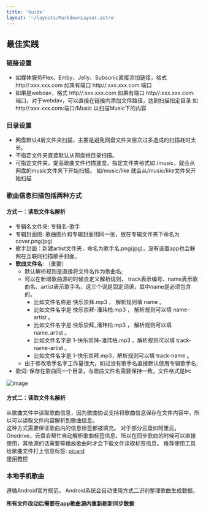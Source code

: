 ```yaml
---
title: 'Guide'
layout: '~/layouts/MarkdownLayout.astro'
---
```

## 最佳实践

### 链接设置

* 如媒体服务Plex、Emby、Jelly、Subsonic直接添加链接，格式 http//:xxx.xxx.com 如果有端口 http//:xxx.xxx.com:端口
* 如果是webdav，格式 http//:xxx.xxx.com 如果有端口 http//:xxx.xxx.com:端口，对于webdav，可以直接在链接内添加文件路径，达到扫描指定目录 如http//:xxx.xxx.com:端口/Music 以扫描Music下的内容

### 目录设置

* 网盘默认4层文件夹扫描，主要是避免网盘文件夹层次过多造成的扫描耗时太长。
* 不指定文件夹直接默认从网盘根目录扫描。
* 可指定文件夹，提高歌曲文件扫描速度。指定文件夹格式如 /music，就会从网盘的music文件夹下开始扫描。 如/music/like 就会从/music/like文件夹开始扫描

### 歌曲信息扫描包括两种方式

#### 方式一：读取文件名解析

* 专辑名文件夹: 专辑名-歌手  
* 专辑封面图: 歌曲图片和专辑封面用同一张，放在专辑文件夹下命名为cover.png(jpg)  
* 歌手封面：新建artist文件夹，命名为歌手名.png(jpg)，没有设置app也会联网在互联网扫描歌手封面。
* **歌曲文件名**: （重要）
  * 默认解析规则是直接将文件名作为歌曲名; 
  * 可以在新增歌曲源的时候自定义解析规则， track表示编号、name表示歌曲名、artist表示歌手名，这三个词是固定词语，其中name是必须包含的。
    * 比如文件名称是 快乐崇拜.mp3 ， 解析规则填  name  。
    * 比如文件名字是 快乐崇拜-潘玮柏.mp3 ， 解析规则可以填  name-artist 。
    * 比如文件名字是 快乐崇拜_潘玮柏.mp3 ， 解析规则可以填  name_artist 。
    * 比如文件名字是 1-快乐崇拜-潘玮柏.mp3 ，解析规则可以填  track-name-artist 。
    * 比如文件名字是 1-快乐崇拜.mp3，解析规则可以填 track-name 。
  * 由于修改歌手名字工作量很大，如过没有歌手名直接默认使用专辑歌手名;
* 歌词: 保存在歌曲同一个目录，与歌曲文件名需要保持一致，文件格式是lrc 

![image](~/assets/images/file_folder_design2.webp)

#### 方式二：读取文件名解析

从歌曲文件中读取歌曲信息，因为歌曲协议支持将歌曲信息保存在文件内容中，所以可以读取文件内容解析到歌曲信息。  
这种方式需要保证歌曲内的信息标签都被填充。  对于部分云盘如阿里云，Onedrive，云盘会帮忙自动解析歌曲标签信息，所以在同步歌曲的时候可以直接使用，其他源的话需要等播放歌曲时才会下载文件读取标签信息。 
推荐使用工具给歌曲文件打上信息标签: [picard](https://picard.musicbrainz.org/)  
[使用教程](http://www.92nas.com/forum.php?mod=viewthread&tid=115)

### 本地手机歌曲

遵循Android官方规范。 Android系统会自动使用方式二识别整理歌曲生成数据。

**所有文件改动后需要在app歌曲源内重新刷新同步数据**
